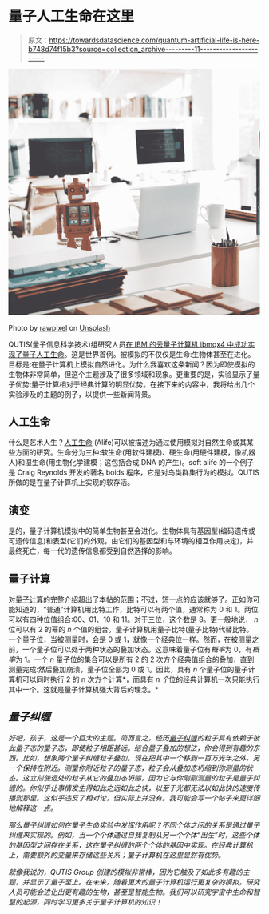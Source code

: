 # 量子人工生命在这里

> 原文：<https://towardsdatascience.com/quantum-artificial-life-is-here-b748d74f15b3?source=collection_archive---------11----------------------->

![](img/c72b9ccf3ab7ef507ab8471d79fbc143.png)

Photo by [rawpixel](https://unsplash.com/@rawpixel?utm_source=medium&utm_medium=referral) on [Unsplash](https://unsplash.com?utm_source=medium&utm_medium=referral)

QUTIS(量子信息科学技术)组研究人员[在 IBM 的云量子计算机 ibmqx4 中成功实现了量子人工生命](https://www.nature.com/articles/s41598-018-33125-3)。这是世界首例。被模拟的不仅仅是生命:生物体甚至在进化。目标是:在量子计算机上模拟自然进化。为什么我喜欢这条新闻？因为即使模拟的生物体非常简单，但这个主题涉及了很多领域和现象。更重要的是，实验显示了量子优势:量子计算相对于经典计算的明显优势。在接下来的内容中，我将给出几个实验涉及的主题的例子，以提供一些新闻背景。

## 人工生命

什么是艺术人生？[人工生命](https://en.wikipedia.org/wiki/Artificial_life) (Alife)可以被描述为通过使用模拟对自然生命或其某些方面的研究。生命分为三种:软生命(用软件建模)、硬生命(用硬件建模，像机器人)和湿生命(用生物化学建模；这包括合成 DNA 的产生)。soft alife 的一个例子是 Craig Reynolds 开发的著名 boids 程序，它是对鸟类群集行为的模拟。QUTIS 所做的是在量子计算机上实现的软存活。

## 演变

是的，量子计算机模拟中的简单生物甚至会进化。生物体具有基因型(编码遗传或可遗传信息)和表型(它们的外观，由它们的基因型和与环境的相互作用决定)，并最终死亡，每一代的遗传信息都受到自然选择的影响。

## 量子计算

对[量子计算](https://en.wikipedia.org/wiki/Quantum_computing)的完整介绍超出了本帖的范围；不过，短一点的应该就够了。正如你可能知道的，“普通”计算机用比特工作，比特可以有两个值，通常称为 0 和 1。两位可以有四种位值组合:00、01、10 和 11。对于三位，这个数是 8。更一般地说， *n* 位可以有 2 的幂的 *n* 个值的组合。量子计算机用量子比特(量子比特)代替比特。一个量子位，当被测量时，会是 0 或 1，就像一个经典位一样。然而，在被测量之前，一个量子位可以处于两种状态的叠加状态。这意味着量子位有*概率*为 0，有*概率*为 1。一个 *n* 量子位的集合可以是所有 2 的 2 次方个经典值组合的叠加，直到测量完成:然后叠加崩溃，量子位全部为 0 或 1。因此，具有 *n* 个量子位的量子计算机可以同时执行 2 的 n 次方个计算*，而具有 *n 个*位的经典计算机一次只能执行其中一个。这就是量子计算机强大背后的理念。*

## *量子纠缠*

*好吧，孩子，这是一个巨大的主题。简而言之，经历[量子纠缠](https://en.wikipedia.org/wiki/Quantum_entanglement)的粒子具有依赖于彼此量子态的量子态，即使粒子相距甚远。结合量子叠加的想法，你会得到有趣的东西。比如，想象两个量子纠缠粒子叠加。现在把其中一个移到一百万光年之外，另一个保持在附近。测量你附近粒子的量子态，粒子会从叠加态坍缩到你测量的状态。这立刻使远处的粒子从它的叠加态坍缩，因为它与你刚刚测量的粒子是量子纠缠的。你似乎让事情发生得如此之远如此之快，以至于光都无法以如此快的速度传播到那里。这似乎违反了相对论，但实际上并没有。我可能会写一个帖子来更详细地解释这一点。*

*那么量子纠缠如何在量子生命实验中发挥作用呢？不同个体之间的关系是通过量子纠缠来实现的。例如，当一个个体通过自我复制从另一个个体“出生”时，这些个体的基因型之间存在关系，这在量子纠缠的两个个体的基因中实现。在经典计算机上，需要额外的变量来存储这些关系；量子计算机在这里显然有优势。*

*就像我说的，QUTIS Group 创建的模拟非常棒，因为它触及了如此多有趣的主题，并显示了量子至上。在未来，随着更大的量子计算机运行更复杂的模拟，研究人员可能会进化出更有趣的生物，甚至是智能生物。我们可以研究宇宙中生命和智慧的起源，同时学习更多关于量子计算机的知识！*